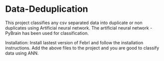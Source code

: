 # Data-Deduplication

This project classifies any csv separated data into duplicate or non duplicates using Artificial neural network.
The artificial neural network - PyBrain has been used for classification.

Installation: 
Install lastest version of Febrl and follow the installation instructions.
Add the above files to the project and you are good to classify data using ANN.
